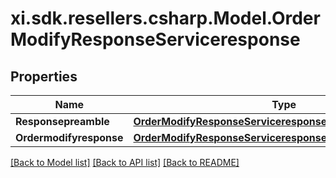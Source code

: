 # xi.sdk.resellers.csharp.Model.OrderModifyResponseServiceresponse

## Properties

Name | Type | Description | Notes
------------ | ------------- | ------------- | -------------
**Responsepreamble** | [**OrderModifyResponseServiceresponseResponsepreamble**](OrderModifyResponseServiceresponseResponsepreamble.md) |  | [optional] 
**Ordermodifyresponse** | [**OrderModifyResponseServiceresponseOrdermodifyresponse**](OrderModifyResponseServiceresponseOrdermodifyresponse.md) |  | [optional] 

[[Back to Model list]](../README.md#documentation-for-models) [[Back to API list]](../README.md#documentation-for-api-endpoints) [[Back to README]](../README.md)

